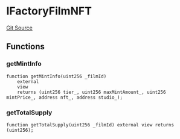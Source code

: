 # IFactoryFilmNFT
[Git Source](https://github.com/Mill1995/VABDAO/blob/49910eda11ba2d3203435fe324821be24d291140/contracts/interfaces/IFactoryFilmNFT.sol)


## Functions
### getMintInfo


```solidity
function getMintInfo(uint256 _filmId)
    external
    view
    returns (uint256 tier_, uint256 maxMintAmount_, uint256 mintPrice_, address nft_, address studio_);
```

### getTotalSupply


```solidity
function getTotalSupply(uint256 _filmId) external view returns (uint256);
```

